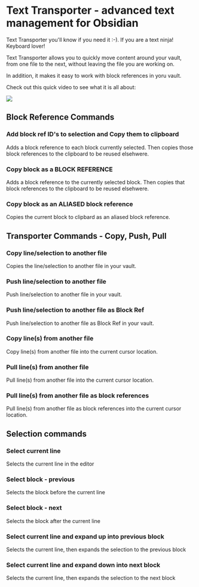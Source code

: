# Text Transporter - advanced text management for Obsidian
Text Transporter you'll know if you need it :-). If you are a text ninja! Keyboard lover!

Text Transporter allows you to quickly move content around your vault, from one file to the next, without leaving the file you are working on.

In addition, it makes it easy to work with block references in yoru vault.

Check out this quick video to see what it is all about:

<a href="https://www.loom.com/share/6968895a4a7244acbce071068152aa21">
    <img style="max-width:300px;" src="https://cdn.loom.com/sessions/thumbnails/6968895a4a7244acbce071068152aa21-with-play.gif">
</a>


## Block Reference Commands
### Add block ref ID's to selection and Copy them to clipboard
Adds a block reference to each block currently selected. Then copies those block references to the clipboard to be reused elsehwere.

### Copy block as a BLOCK REFERENCE
Adds a block reference to the currently selected block. Then copies that block references to the clipboard to be reused elsehwere.

### Copy block as an ALIASED block reference
Copies the current block to clipbard as an aliased block reference.


## Transporter Commands - Copy, Push, Pull 
### Copy line/selection to another file
Copies the line/selection to another file in your vault.

### Push line/selection to another file
Push line/selection to another file in your vault.

### Push line/selection to another file as Block Ref
Push line/selection to another file as Block Ref in your vault.

### Copy line(s) from another file
Copy line(s) from another file into the current cursor location.

### Pull line(s) from another file
Pull line(s) from another file into the current cursor location.

### Pull line(s) from another file as block references
Pull line(s) from another file as block references into the current cursor location.

## Selection commands
### Select current line
Selects the current line in the editor

### Select block - previous
Selects the block before the current line

### Select block - next
Selects the block after the current line

### Select current line and expand up into previous block
Selects the current line, then expands the selection to the previous block

### Select current line and expand down into next block
Selects the current line, then expands the selection to the next block
